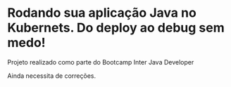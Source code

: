 # Rodando sua aplicação Java no Kubernets. Do deploy ao debug sem medo!

Projeto realizado como parte do Bootcamp Inter Java Developer

Ainda necessita de correções.